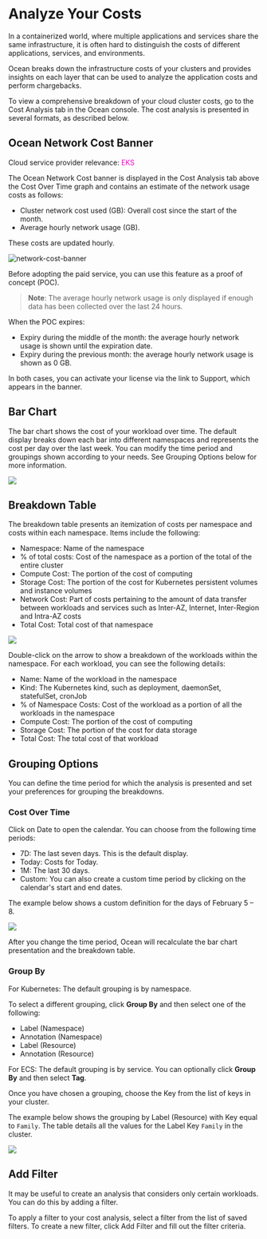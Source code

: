 # Analyze Your Costs

In a containerized world, where multiple applications and services share the same infrastructure, it is often hard to distinguish the costs of different applications, services, and environments.

Ocean breaks down the infrastructure costs of your clusters and provides insights on each layer that can be used to analyze the application costs and perform chargebacks.

To view a comprehensive breakdown of your cloud cluster costs, go to the Cost Analysis tab in the Ocean console. The cost analysis is presented in several formats, as described below.

## Ocean Network Cost Banner

Cloud service provider relevance: <font color="#FC01CC">EKS</font>   

The Ocean Network Cost banner is displayed in the Cost Analysis tab above the Cost Over Time graph and contains an estimate of the network usage costs as follows: 

* Cluster network cost used (GB): Overall cost since the start of the month.
* Average hourly network usage (GB).

These costs are updated hourly.

![network-cost-banner](https://github.com/user-attachments/assets/4ba7f1eb-ce35-4e8c-9e97-d2b485ba15c2)

Before adopting the paid service, you can use this feature as a proof of concept (POC).

>**Note**: The average hourly network usage is only displayed if enough data has been collected over the last 24 hours.

When the POC expires:

* Expiry during the middle of the month: the average hourly network usage is shown until the expiration date.
* Expiry during the previous month: the average hourly network usage is shown as 0 GB.

In both cases, you can activate your license via the link to Support, which appears in the banner.

## Bar Chart

The bar chart shows the cost of your workload over time. The default display breaks down each bar into different namespaces and represents the cost per day over the last week. You can modify the time period and groupings shown according to your needs. See Grouping Options below for more information.

<img src="/ocean/_media/cost-analysis-5.png" />

## Breakdown Table

The breakdown table presents an itemization of costs per namespace and costs within each namespace. Items include the following:

- Namespace: Name of the namespace
- % of total costs: Cost of the namespace as a portion of the total of the entire cluster
- Compute Cost: The portion of the cost of computing
- Storage Cost: The portion of the cost for Kubernetes persistent volumes and instance volumes
- Network Cost: Part of costs pertaining to the amount of data transfer between workloads and services such as Inter-AZ, Internet, Inter-Region and Intra-AZ costs
- Total Cost: Total cost of that namespace

<img src="/ocean/_media/cost-analysis-4.png" />

Double-click on the arrow to show a breakdown of the workloads within the namespace. For each workload, you can see the following details:

- Name: Name of the workload in the namespace
- Kind: The Kubernetes kind, such as deployment, daemonSet, statefulSet, cronJob
- % of Namespace Costs: Cost of the workload as a portion of all the workloads in the namespace
- Compute Cost: The portion of the cost of computing
- Storage Cost: The portion of the cost for data storage
- Total Cost: The total cost of that workload

## Grouping Options

You can define the time period for which the analysis is presented and set your preferences for grouping the breakdowns.

### Cost Over Time

Click on Date to open the calendar. You can choose from the following time periods:

- 7D: The last seven days. This is the default display.
- Today: Costs for Today.
- 1M: The last 30 days.
- Custom: You can also create a custom time period by clicking on the calendar's start and end dates.

The example below shows a custom definition for the days of February 5 – 8.

<img src="/ocean/_media/tutorials-analyze-your-costs-03.png" />

After you change the time period, Ocean will recalculate the bar chart presentation and the breakdown table.

### Group By

For Kubernetes: The default grouping is by namespace. 

To select a different grouping, click **Group By** and then select one of the following:

- Label (Namespace)
- Annotation (Namespace)
- Label (Resource)
- Annotation (Resource)

For ECS: The default grouping is by service. You can optionally click **Group By** and then select **Tag**.

Once you have chosen a grouping, choose the Key from the list of keys in your cluster.

The example below shows the grouping by Label (Resource) with Key equal to `Family`. The table details all the values for the Label Key `Family` in the cluster.

<img src="/ocean/_media/cost-analysis-2.png" />

## Add Filter

It may be useful to create an analysis that considers only certain workloads. You can do this by adding a filter.

To apply a filter to your cost analysis, select a filter from the list of saved filters.
To create a new filter, click Add Filter and fill out the filter criteria.

